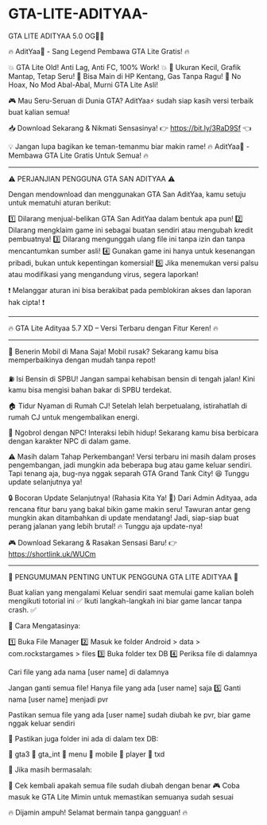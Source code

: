 # GTA-LITE-ADITYAA-
GTA LITE ADITYAA 5.0 OG💯✅

🔥 AditYaa🚀 - Sang Legend Pembawa GTA Lite Gratis! 🔥

💥 GTA Lite Old! Anti Lag, Anti FC, 100% Work! 💥
🔹 Ukuran Kecil, Grafik Mantap, Tetap Seru!
🔹 Bisa Main di HP Kentang, Gas Tanpa Ragu!
🔹 No Hoax, No Mod Abal-Abal, Murni GTA Lite Asli!

🎮 Mau Seru-Seruan di Dunia GTA?
AditYaa⚡ sudah siap kasih versi terbaik buat kalian semua!

📥 Download Sekarang & Nikmati Sensasinya!
👉 https://bit.ly/3RaD9Sf 👈

💡 Jangan lupa bagikan ke teman-temanmu biar makin rame!
🔥 AditYaa🚀 - Membawa GTA Lite Gratis Untuk Semua! 🔥


---

⚠️ PERJANJIAN PENGGUNA GTA SAN ADITYAA ⚠️

Dengan mendownload dan menggunakan GTA San AditYaa, kamu setuju untuk mematuhi aturan berikut:

1️⃣ Dilarang menjual-belikan GTA San AditYaa dalam bentuk apa pun!
2️⃣ Dilarang mengklaim game ini sebagai buatan sendiri atau mengubah kredit pembuatnya!
3️⃣ Dilarang mengunggah ulang file ini tanpa izin dan tanpa mencantumkan sumber asli!
4️⃣ Gunakan game ini hanya untuk kesenangan pribadi, bukan untuk kepentingan komersial!
5️⃣ Jika menemukan versi palsu atau modifikasi yang mengandung virus, segera laporkan!

❗ Melanggar aturan ini bisa berakibat pada pemblokiran akses dan laporan hak cipta! ❗

---

🔥 GTA Lite Adityaa 5.7 XD – Versi Terbaru dengan Fitur Keren! 🔥


---

🚗 Benerin Mobil di Mana Saja! Mobil rusak? Sekarang kamu bisa memperbaikinya dengan mudah tanpa repot!

⛽ Isi Bensin di SPBU! Jangan sampai kehabisan bensin di tengah jalan! Kini kamu bisa mengisi bahan bakar di SPBU terdekat.

🏠 Tidur Nyaman di Rumah CJ! Setelah lelah berpetualang, istirahatlah di rumah CJ untuk mengembalikan energi.

💬 Ngobrol dengan NPC! Interaksi lebih hidup! Sekarang kamu bisa berbicara dengan karakter NPC di dalam game.

⚠️ Masih dalam Tahap Perkembangan!
Versi terbaru ini masih dalam proses pengembangan, jadi mungkin ada beberapa bug atau game keluar sendiri. Tapi tenang aja, bug-nya nggak separah GTA Grand Tank City! 😆 Tunggu update selanjutnya ya!

🔒 Bocoran Update Selanjutnya! (Rahasia Kita Ya! 🤫)
Dari Admin Adityaa, ada rencana fitur baru yang bakal bikin game makin seru! Tawuran antar geng mungkin akan ditambahkan di update mendatang! Jadi, siap-siap buat perang jalanan yang lebih brutal! 🔥 Tunggu aja update-nya!

🎮 Download Sekarang & Rasakan Sensasi Baru!
👉 https://shortlink.uk/WUCm

---
📢 PENGUMUMAN PENTING UNTUK PENGGUNA GTA LITE ADITYAA 📢

Buat kalian yang mengalami Keluar sendiri saat memulai game kalian boleh mengikuti totorial ini ✅  Ikuti langkah-langkah ini biar game lancar tanpa crash. ✅

🔹 Cara Mengatasinya:

1️⃣ Buka File Manager
2️⃣ Masuk ke folder Android > data > com.rockstargames > files
3️⃣ Buka folder tex DB
4️⃣ Periksa file di dalamnya

Cari file yang ada nama [user name] di dalamnya

Jangan ganti semua file! Hanya file yang ada [user name] saja
5️⃣ Ganti nama [user name] menjadi pvr

Pastikan semua file yang ada [user name] sudah diubah ke pvr, biar game nggak keluar sendiri


🔹 Pastikan juga folder ini ada di dalam tex DB:

📂 gta3
📂 gta_int
📂 menu
📂 mobile
📂 player
📂 txd

🔹 Jika masih bermasalah:

🔄 Cek kembali apakah semua file sudah diubah dengan benar
🎮 Coba masuk ke GTA Lite Mimin untuk memastikan semuanya sudah sesuai

🔥 Dijamin ampuh! Selamat bermain tanpa gangguan! 🔥

